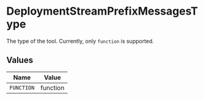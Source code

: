 # DeploymentStreamPrefixMessagesType

The type of the tool. Currently, only `function` is supported.


## Values

| Name       | Value      |
| ---------- | ---------- |
| `FUNCTION` | function   |